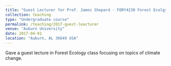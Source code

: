 ```yaml
---
title: "Guest Lecturer for Prof. James Shepard - FORY4230 Forest Ecolgy"
collection: teaching
type: "Undergraduate course"
permalink: /teaching/2017-guest-leacturer
venue: "Auburn University"
date: 2017-04-01
location: "Auburn, AL 36849 USA"
---
```


Gave a guest lecture in Forest Ecology class focusing on topics of climate change.